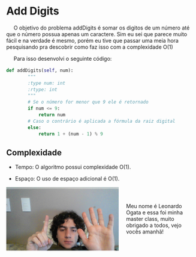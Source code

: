 # Add Digits

&nbsp;&nbsp;&nbsp;&nbsp; O objetivo do problema addDigits é somar os digitos de um número até que o número possua apenas um caractere. Sim eu sei que parece muito fácil e na verdade é mesmo, porém eu tive que passar uma meia hora pesquisando pra descobrir como faz isso com a complexidade O(1)

&nbsp;&nbsp;&nbsp;&nbsp; Para isso desenvolvi o seguinte código: 

```python
def addDigits(self, num):
        """
        :type num: int
        :rtype: int
        """
        # Se o número for menor que 9 ele é retornado
        if num <= 9:
            return num
        # Caso o contrário é aplicada a fórmula da raiz digital
        else:
            return 1 + (num - 1) % 9
```

## Complexidade
- Tempo: O algoritmo possui complexidade O(1).

- Espaço: O uso de espaço adicional é O(1).

<div style="display: flex; align-items: center; justify-content: center;">
    <img src="leoogata35.jpg" alt="leoogata" style="width: 300px; height: auto; margin-right: 20px;">
    <div>
        <p>Meu nome é Leonardo Ogata e essa foi minha master class, muito obrigado a todos, vejo vocês amanhã!</p>
    </div>
</div>
